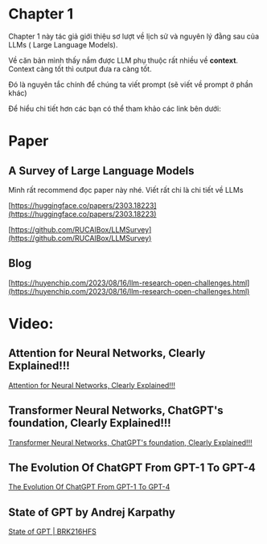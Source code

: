 # Chapter 1

Chapter 1 này tác giả giới thiệu sơ lượt về lịch sử và nguyên lý đằng sau của LLMs ( Large Language Models). 

Về căn bản mình thấy nắm được LLM phụ thuộc rất nhiều về **context**. Context càng tốt thì output đưa ra càng tốt. 

Đó là nguyên tắc chính để chúng ta viết prompt (sẽ viết về prompt ở phần khác) 

Để hiểu chi tiết hơn các bạn có thể tham khảo các link bên dưới: 

# Paper

## A Survey of Large Language Models

Mình rất recommend đọc paper này nhé. Viết rất chi là chi tiết về LLMs 

[https://huggingface.co/papers/2303.18223](https://huggingface.co/papers/2303.18223)

[https://github.com/RUCAIBox/LLMSurvey](https://github.com/RUCAIBox/LLMSurvey)

## Blog

[https://huyenchip.com/2023/08/16/llm-research-open-challenges.html](https://huyenchip.com/2023/08/16/llm-research-open-challenges.html)

# Video:

## ****Attention for Neural Networks, Clearly Explained!!!****

[Attention for Neural Networks, Clearly Explained!!!](https://www.youtube.com/watch?v=PSs6nxngL6k)

## ****Transformer Neural Networks, ChatGPT's foundation, Clearly Explained!!!****

[Transformer Neural Networks, ChatGPT's foundation, Clearly Explained!!!](https://youtu.be/zxQyTK8quyY)

## ****The Evolution Of ChatGPT From GPT-1 To GPT-4****

[The Evolution Of ChatGPT From GPT-1 To GPT-4](https://youtu.be/zqSJG39HQoM)

## State of GPT by ****Andrej Karpathy****

[State of GPT | BRK216HFS](https://www.youtube.com/watch?v=bZQun8Y4L2A)